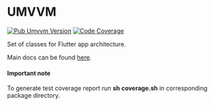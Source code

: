 # UMVVM

[![Pub Umvvm Version](https://img.shields.io/pub/v/umvvm)](https://pub.dev/packages/umvvm)
[![Code Coverage](./packages/umvvm/coverage/coverage_badge.svg)](https://github.com/red-collar-dev/umvvm/tree/main/packages/umvvm/test)

Set of classes for Flutter app architecture.

Main docs can be found [here](packages/umvvm/README.md).

#### Important note

To generate test coverage report run <b>sh coverage.sh</b> in corresponding package directory.